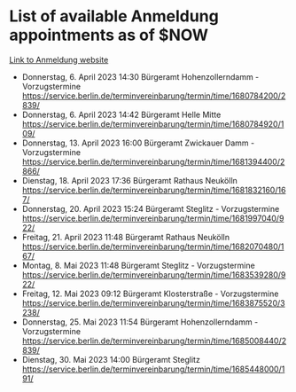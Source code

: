 # List of available Anmeldung appointments as of $NOW
[Link to Anmeldung website](https://service.berlin.de/terminvereinbarung/termin/tag.php?termin=1&anliegen[]=120686&dienstleisterlist=122210,122217,327316,122219,327312,122227,327314,122231,327346,122243,327348,122254,122252,329742,122260,329745,122262,329748,122271,327278,122273,327274,122277,327276,330436,122280,327294,122282,327290,122284,327292,122291,327270,122285,327266,122286,327264,122296,327268,150230,329760,122297,327286,122294,327284,122312,329763,122314,329775,122304,327330,122311,327334,122309,327332,317869,122281,327352,122279,329772,122283,122276,327324,122274,327326,122267,329766,122246,327318,122251,327320,122257,327322,122208,327298,122226,327300&herkunft=http%3A%2F%2Fservice.berlin.de%2Fdienstleistung%2F120686%2F)
- Donnerstag, 6. April 2023 14:30 Bürgeramt Hohenzollerndamm - Vorzugstermine https://service.berlin.de/terminvereinbarung/termin/time/1680784200/2839/
- Donnerstag, 6. April 2023 14:42 Bürgeramt Helle Mitte https://service.berlin.de/terminvereinbarung/termin/time/1680784920/109/
- Donnerstag, 13. April 2023 16:00 Bürgeramt Zwickauer Damm - Vorzugstermine https://service.berlin.de/terminvereinbarung/termin/time/1681394400/2866/
- Dienstag, 18. April 2023 17:36 Bürgeramt Rathaus Neukölln https://service.berlin.de/terminvereinbarung/termin/time/1681832160/167/
- Donnerstag, 20. April 2023 15:24 Bürgeramt Steglitz - Vorzugstermine https://service.berlin.de/terminvereinbarung/termin/time/1681997040/922/
- Freitag, 21. April 2023 11:48 Bürgeramt Rathaus Neukölln https://service.berlin.de/terminvereinbarung/termin/time/1682070480/167/
- Montag, 8. Mai 2023 11:48 Bürgeramt Steglitz - Vorzugstermine https://service.berlin.de/terminvereinbarung/termin/time/1683539280/922/
- Freitag, 12. Mai 2023 09:12 Bürgeramt Klosterstraße - Vorzugstermine https://service.berlin.de/terminvereinbarung/termin/time/1683875520/3238/
- Donnerstag, 25. Mai 2023 11:54 Bürgeramt Hohenzollerndamm - Vorzugstermine https://service.berlin.de/terminvereinbarung/termin/time/1685008440/2839/
- Dienstag, 30. Mai 2023 14:00 Bürgeramt Steglitz https://service.berlin.de/terminvereinbarung/termin/time/1685448000/191/
